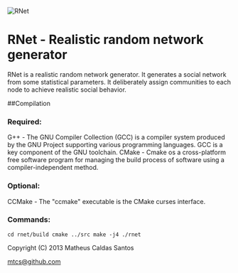 ![RNet](res/net2-small.jpg)

# RNet - Realistic random network generator

RNet is a realistic random network generator. It generates a social network from
some statistical parameters. It deliberately assign communities to each node to 
achieve realistic social behavior.


##Compilation

### Required:

G++ 	- The GNU Compiler Collection (GCC) is a compiler system produced by the
	GNU Project supporting various programming languages. GCC is a key
	component of the GNU toolchain.
CMake 	- Cmake os a cross-platform free software program for managing the build
        process of software using a compiler-independent method.

### Optional:

CCMake	- The "ccmake" executable is the CMake curses interface.


### Commands:

`
 cd rnet/build
 cmake ../src
 make -j4
 ./rnet
`


Copyright (C) 2013 Matheus Caldas Santos

mtcs@github.com
